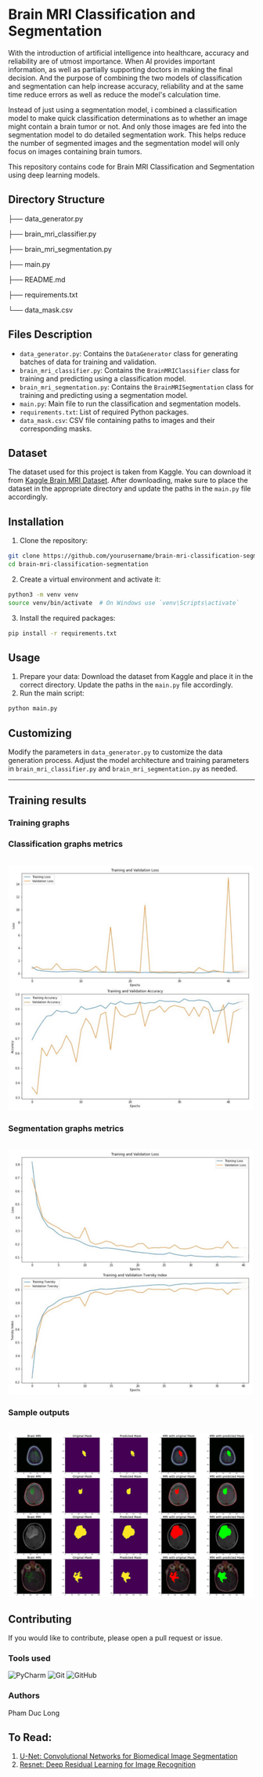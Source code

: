 # Brain MRI Classification and Segmentation

With the introduction of artificial intelligence into healthcare, accuracy and reliability are of utmost importance. When AI provides important information, as well as partially supporting doctors in making the final decision. And the purpose of combining the two models of classification and segmentation can help increase accuracy, reliability and at the same time reduce errors as well as reduce the model's calculation time.

Instead of just using a segmentation model, i combined a classification model to make quick classification determinations as to whether an image might contain a brain tumor or not. And only those images are fed into the segmentation model to do detailed segmentation work. This helps reduce the number of segmented images and the segmentation model will only focus on images containing brain tumors.


This repository contains code for Brain MRI Classification and Segmentation using deep learning models.

## Directory Structure


├── data_generator.py 

├── brain_mri_classifier.py

├── brain_mri_segmentation.py

├── main.py

├── README.md

├── requirements.txt

└── data_mask.csv

## Files Description

- `data_generator.py`: Contains the `DataGenerator` class for generating batches of data for training and validation.
- `brain_mri_classifier.py`: Contains the `BrainMRIClassifier` class for training and predicting using a classification model.
- `brain_mri_segmentation.py`: Contains the `BrainMRISegmentation` class for training and predicting using a segmentation model.
- `main.py`: Main file to run the classification and segmentation models.
- `requirements.txt`: List of required Python packages.
- `data_mask.csv`: CSV file containing paths to images and their corresponding masks.

## Dataset

The dataset used for this project is taken from Kaggle. 
You can download it from [Kaggle Brain MRI Dataset](https://www.kaggle.com/datasets/arcticai/brain-mri-detection-and-segmentation).
After downloading, make sure to place the dataset in the appropriate directory and update the paths in the `main.py` file accordingly.

## Installation

1. Clone the repository:

```bash
git clone https://github.com/yourusername/brain-mri-classification-segmentation.git
cd brain-mri-classification-segmentation
```

2. Create a virtual environment and activate it:

```bash
python3 -m venv venv
source venv/bin/activate  # On Windows use `venv\Scripts\activate`
```

3. Install the required packages:
   
```bash
pip install -r requirements.txt
```

## Usage

1. Prepare your data: Download the dataset from Kaggle and place it in the correct directory. Update the paths in the `main.py` file accordingly.
2. Run the main script:
   
```bash
python main.py
```

## Customizing
Modify the parameters in `data_generator.py` to customize the data generation process.
Adjust the model architecture and training parameters in `brain_mri_classifier.py` and `brain_mri_segmentation.py` as needed.

------------------------------------------
## Training results

### Training graphs
### Classification graphs metrics
<br> <img width="500" alt="RGB" src="https://github.com/phamduclong2101/Brain-Tumor-For-Segmentation-And-Classification/blob/992f63fe488ddb4e2b15f310eddf82efbba27d14/Results/a.jpg">
### Segmentation graphs metrics
<br> <img width="500" alt="RGB" src="https://github.com/phamduclong2101/Brain-Tumor-For-Segmentation-And-Classification/blob/992f63fe488ddb4e2b15f310eddf82efbba27d14/Results/b.jpg">

### Sample outputs
<br> <img width="500" alt="RGB" src="https://github.com/phamduclong2101/Brain-Tumor-For-Segmentation-And-Classification/blob/992f63fe488ddb4e2b15f310eddf82efbba27d14/Results/brain_mri_samples1.png">

## Contributing
If you would like to contribute, please open a pull request or issue.


### **Tools used**
![PyCharm](https://img.shields.io/badge/pycharm-143?style=for-the-badge&logo=pycharm&logoColor=black&color=black&labelColor=green)
![Git](https://img.shields.io/badge/git-%23F05033.svg?style=for-the-badge&logo=git&logoColor=white)
![GitHub](https://img.shields.io/badge/github-%23121011.svg?style=for-the-badge&logo=github&logoColor=white)

<!-- Tools Used -->
[PyCharm]: https://code.visualstudio.com/
[git]: https://git-scm.com/
[github]: https://github.com/
[python]: https://www.python.org/
[sklearn]: https://scikit-learn.org/stable/

### Authors

Pham Duc Long

## To Read:
1. [U-Net: Convolutional Networks for Biomedical Image Segmentation](https://arxiv.org/pdf/1505.04597.pdf)
2. [Resnet: Deep Residual Learning for Image Recognition](https://www.cv-foundation.org/openaccess/content_cvpr_2016/papers/He_Deep_Residual_Learning_CVPR_2016_paper.pdf)
